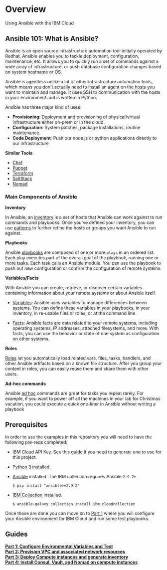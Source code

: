 # Overview
Using Ansible with the IBM Cloud

## Ansible 101: What is Ansible?

Ansible is an open source infrastructure automation tool initially operated by Redhat. Ansible enables you to tackle deployment, configuration, maintenance, etc. It allows you to quickly run a set of commands against a wide array of infrastructure, or push database configuration changes based on system hostname or OS. 

Ansible is agentless unlike a lot of other infrastructure automation tools, which means you don't actually need to install an agent on the hosts you want to maintain and manage. It uses SSH to communication with the hosts in your environment and is written in Python.  

Ansible has three major kind of uses: 

 - **Provisioning**: Deployment and provisioning of physical/virtual infrastructure either on-prem or in the cloud.
 - **Configuration**: System patches, package installations, routine maintenance. 
 - **Code Deployment**: Push our node.js or python applications directly to our infrastructure

**Similar Tools**

 - [Chef](https://www.chef.io/)  
 - [Puppet](https://puppet.com/)  
 - [Terraform](https://www.terraform.io/)  
 - [SaltStack](https://saltproject.io/)  
 - [Nomad](https://www.nomadproject.io/)

### Main Components of Ansible

**Inventory**

In Ansible, an [inventory](https://docs.ansible.com/ansible/latest/user_guide/intro_inventory.html#intro-inventory) is a set of hosts that Ansible can work against to run commands and playbooks. Once you've defined your inventory, you can use [patterns](https://docs.ansible.com/ansible/latest/user_guide/intro_patterns.html#intro-patterns) to further refine the hosts or groups you want Ansible to run against.


**Playbooks**

Ansible [playbooks](https://docs.ansible.com/ansible/latest/user_guide/playbooks_intro.html) are composed of one or more `plays` in an ordered list. Each play executes part of the overall goal of the playbook, running one or more tasks. Each task calls an Ansible module. You can use the playbook to push out new configuration or confirm the configuration of remote systems.


**Variables/Facts**

With Ansible you can create, retrieve, or discover certain variables containing information about your remote systems or about Ansible itself. 

 - [Variables](https://docs.ansible.com/ansible/latest/user_guide/playbooks_variables.html): Ansible uses variables to manage differences between systems. You can define these variables in your playbooks, in your inventory, in re-usable files or roles, or at the command line.

 - [Facts](https://docs.ansible.com/ansible/latest/user_guide/playbooks_vars_facts.html): Ansible facts are data related to your remote systems, including operating systems, IP addresses, attached filesystems, and more. With facts, you can use the behavior or state of one system as configuration on other systems.

**Roles**

[Roles](https://docs.ansible.com/ansible/latest/user_guide/playbooks_reuse_roles.html) let you automatically load related vars, files, tasks, handlers, and other Ansible artifacts based on a known file structure. After you group your content in roles, you can easily reuse them and share them with other users.

**Ad-hoc commands**

Ansible [ad hoc](https://docs.ansible.com/ansible/latest/user_guide/intro_adhoc.html) commands are great for tasks you repeat rarely. For example, if you want to power off all the machines in your lab for Christmas vacation, you could execute a quick one-liner in Ansible without writing a playbook

## Prerequisites
In order to use the examples in this repository you will need to have the following pre-reqs completed:

 - IBM Cloud API Key. See this [guide](https://cloud.ibm.com/docs/account?topic=account-userapikey&interface=ui#create_user_key) if you need to generate one to use for this project. 
 - [Python 3](https://www.python.org/downloads/) installed. 
 - [Ansible](https://www.ansible.com/) installed. The IBM collection requires Ansible `2.9.2+`
 
    ```shell
    $ pip install "ansible>=2.9.2"
    ```

 - [IBM Collection](https://galaxy.ansible.com/ibm/cloudcollection) installed. 

    ```
    $ ansible-galaxy collection install ibm.cloudcollection
    ```

Once those are done you can move on to [Part 1](01-Configure/README.md) where you will configure your Ansible environment for IBM Cloud and run some test playbooks. 

## Guides

[**Part 1: Configure Environmental Variables and Test**](01-Configure/README.md)  
[**Part 2: Provision VPC and associated network resources**](02-Deploy-Vpc/README.md)    
[**Part 3: Deploy Compute instances and generate inventory**](04-Deploy-Compute/README.md)  
[**Part 4: Install Consul. Vault, and Nomad on compute instances**](05-Install-Hashistack/README.md)  

